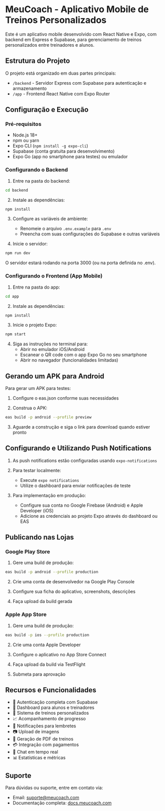 # MeuCoach - Aplicativo Mobile de Treinos Personalizados

Este é um aplicativo mobile desenvolvido com React Native e Expo, com backend em Express e Supabase, para gerenciamento de treinos personalizados entre treinadores e alunos.

## Estrutura do Projeto

O projeto está organizado em duas partes principais:

- `/backend` - Servidor Express com Supabase para autenticação e armazenamento
- `/app` - Frontend React Native com Expo Router

## Configuração e Execução

### Pré-requisitos

- Node.js 18+
- npm ou yarn
- Expo CLI (`npm install -g expo-cli`)
- Supabase (conta gratuita para desenvolvimento)
- Expo Go (app no smartphone para testes) ou emulador

### Configurando o Backend

1. Entre na pasta do backend:

```bash
cd backend
```

2. Instale as dependências:

```bash
npm install
```

3. Configure as variáveis de ambiente:
   - Renomeie o arquivo `.env.example` para `.env`
   - Preencha com suas configurações do Supabase e outras variáveis

4. Inicie o servidor:

```bash
npm run dev
```

O servidor estará rodando na porta 3000 (ou na porta definida no .env).

### Configurando o Frontend (App Mobile)

1. Entre na pasta do app:

```bash
cd app
```

2. Instale as dependências:

```bash
npm install
```

3. Inicie o projeto Expo:

```bash
npm start
```

4. Siga as instruções no terminal para:
   - Abrir no emulador iOS/Android
   - Escanear o QR code com o app Expo Go no seu smartphone
   - Abrir no navegador (funcionalidades limitadas)

## Gerando um APK para Android

Para gerar um APK para testes:

1. Configure o eas.json conforme suas necessidades

2. Construa o APK:

```bash
eas build -p android --profile preview
```

3. Aguarde a construção e siga o link para download quando estiver pronto

## Configurando e Utilizando Push Notifications

1. As push notifications estão configuradas usando `expo-notifications`

2. Para testar localmente:
   - Execute `expo notifications`
   - Utilize o dashboard para enviar notificações de teste

3. Para implementação em produção:
   - Configure sua conta no Google Firebase (Android) e Apple Developer (iOS)
   - Adicione as credenciais ao projeto Expo através do dashboard ou EAS

## Publicando nas Lojas

### Google Play Store

1. Gere uma build de produção:

```bash
eas build -p android --profile production
```

2. Crie uma conta de desenvolvedor na Google Play Console

3. Configure sua ficha do aplicativo, screenshots, descrições

4. Faça upload da build gerada

### Apple App Store

1. Gere uma build de produção:

```bash
eas build -p ios --profile production
```

2. Crie uma conta Apple Developer

3. Configure o aplicativo no App Store Connect

4. Faça upload da build via TestFlight

5. Submeta para aprovação

## Recursos e Funcionalidades

- 🔐 Autenticação completa com Supabase
- 📅 Dashboard para alunos e treinadores
- 💪 Sistema de treinos personalizados
- 📈 Acompanhamento de progresso
- 📱 Notificações para lembretes
- 📷 Upload de imagens
- 📄 Geração de PDF de treinos
- 💳 Integração com pagamentos
- 💬 Chat em tempo real
- 📊 Estatísticas e métricas

## Suporte

Para dúvidas ou suporte, entre em contato via:

- Email: suporte@meucoach.com
- Documentação completa: [docs.meucoach.com](https://exemplo.com)
